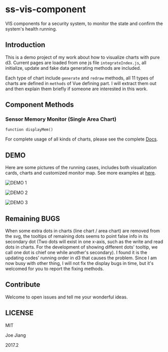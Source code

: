 # ss-vis-component
VIS components for a security system, to monitor the state and confirm the system's health running.

## Introduction

This is a demo project of my work about how to visualize charts with pure d3. Current pages are loaded from one js file `integrateIndex.js`, all initialize, update and fake data generating methods are included. 

Each type of chart include `generate` and `redraw` methods, all 11 types of charts are defined in `methods` of Vue defining part. I will extract them out and then explain them briefly if someone are interested in this work.
 
## Component Methods

### Sensor Memory Monitor (Single Area Chart)

```
function displayMem()
```

For complete usage of all kinds of charts, please see the complete [Docs](./DOC.md).

## DEMO

Here are some pictures of the running cases, includes both visualization cards, charts and customized monitor map. See more examples at [here](https://hijiangtao.github.io/ss-vis-component/).

![DEMO 1](/assets/SSComponent-Intro-1.png 'DEMO 1')

![DEMO 2](/assets/SSComponent-Intro-2.png 'DEMO 2')

![DEMO 3](/assets/SSComponent-Intro-3.png 'DEMO 3')

## Remaining BUGS

When some extra dots in charts (line chart / area chart) are removed from the svg, the tooltips of remaining dots seems to point false info in its secondary dot (Two dots will exist in one x-axis, such as the write and read dots in charts. For the development of showing different dots' tooltip, we call one dot is chief one while another's secondary). I found it is the updating codes' running order in d3 that causes the problem. Since I am now busy with other thing, I will not fix the display bugs in time, but it's welcomed for you to report the fixing methods.

## Contribute

Welcome to open issues and tell me your wonderful ideas. 

## LICENSE

MIT

Joe Jiang

2017.2
